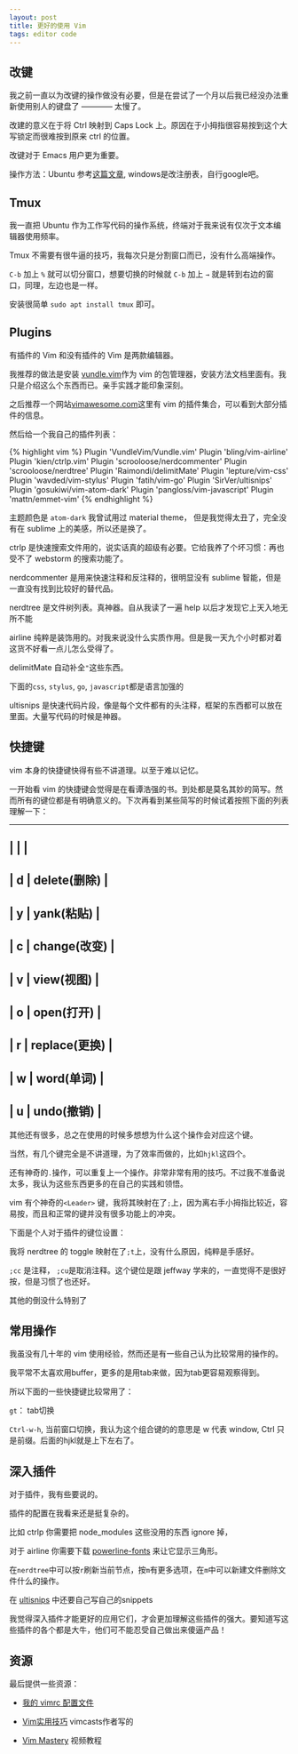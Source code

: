 ```yaml
---
layout: post
title: 更好的使用 Vim
tags: editor code
---
```


## 改键

我之前一直以为改键的操作做没有必要，但是在尝试了一个月以后我已经没办法重新使用别人的键盘了 ———— 太慢了。

改建的意义在于将 Ctrl 映射到 Caps Lock 上。原因在于小拇指很容易按到这个大写锁定而很难按到原来 ctrl 的位置。

改键对于 Emacs 用户更为重要。

操作方法：Ubuntu 参考[这篇文章](http://www.cnblogs.com/lzhskywalker/archive/2012/07/20/2600854.html), windows是改注册表，自行google吧。

## Tmux

我一直把 Ubuntu 作为工作写代码的操作系统，终端对于我来说有仅次于文本编辑器使用频率。

Tmux 不需要有很牛逼的技巧，我每次只是分割窗口而已，没有什么高端操作。

`C-b` 加上 `%` 就可以切分窗口，想要切换的时候就 `C-b` 加上 `→` 就是转到右边的窗口，同理，左边也是一样。

安装很简单 `sudo apt install tmux` 即可。

## Plugins

有插件的 Vim 和没有插件的 Vim 是两款编辑器。

我推荐的做法是安装 [vundle.vim](https://github.com/VundleVim/Vundle.vim)作为 vim 的包管理器，安装方法文档里面有。我只是介绍这么个东西而已。亲手实践才能印象深刻。

之后推荐一个网站[vimawesome.com](http://vimawesome.com/)这里有 vim 的插件集合，可以看到大部分插件的信息。

然后给一个我自己的插件列表：

{% highlight vim %}
Plugin 'VundleVim/Vundle.vim'
Plugin 'bling/vim-airline'
Plugin 'kien/ctrlp.vim'
Plugin 'scrooloose/nerdcommenter'
Plugin 'scrooloose/nerdtree'
Plugin 'Raimondi/delimitMate'
Plugin 'lepture/vim-css'
Plugin 'wavded/vim-stylus'
Plugin 'fatih/vim-go'
Plugin 'SirVer/ultisnips'
Plugin 'gosukiwi/vim-atom-dark'
Plugin 'pangloss/vim-javascript'
Plugin 'mattn/emmet-vim'
{% endhighlight %}

主题颜色是 `atom-dark` 我曾试用过 material theme， 但是我觉得太丑了，完全没有在 sublime 上的美感，所以还是换了。

ctrlp 是快速搜索文件用的，说实话真的超级有必要。它给我养了个坏习惯：再也受不了 webstorm 的搜索功能了。

nerdcommenter 是用来快速注释和反注释的，很明显没有 sublime 智能，但是一直没有找到比较好的替代品。

nerdtree 是文件树列表。真神器。自从我读了一遍 help 以后才发现它上天入地无所不能

airline 纯粹是装饰用的。对我来说没什么实质作用。但是我一天九个小时都对着这货不好看一点儿怎么受得了。

delimitMate 自动补全`"`这些东西。

下面的`css`, `stylus`, `go`, `javascript`都是语言加强的

ultisnips 是快速代码片段，像是每个文件都有的头注释，框架的东西都可以放在里面。大量写代码的时候是神器。

## 快捷键

vim 本身的快捷键快得有些不讲道理。以至于难以记忆。

一开始看 vim 的快捷键会觉得是在看谭浩强的书。到处都是莫名其妙的简写。然而所有的键位都是有明确意义的。下次再看到某些简写的时候试着按照下面的列表理解一下：

----------------------
|   |                |
----------------------
| d | delete(删除)   |
----------------------
| y | yank(粘贴)     |
----------------------
| c | change(改变)   |
----------------------
| v | view(视图)     |
----------------------
| o | open(打开)     |
----------------------
| r | replace(更换)  |
----------------------
| w | word(单词)     |
----------------------
| u | undo(撤销)     |
----------------------

其他还有很多，总之在使用的时候多想想为什么这个操作会对应这个键。

当然，有几个键完全是不讲道理，为了效率而做的，比如`hjkl`这四个。

还有神奇的`.`操作，可以重复上一个操作。非常非常有用的技巧。不过我不准备说太多，我认为这些东西更多的在自己的实践和领悟。

vim 有个神奇的`<Leader>` 键，我将其映射在了`;`上，因为离右手小拇指比较近，容易按，而且和正常的键并没有很多功能上的冲突。

下面是个人对于插件的键位设置：

我将 nerdtree 的 toggle 映射在了`;t`上，没有什么原因，纯粹是手感好。

`;cc` 是注释， `;cu`是取消注释。这个键位是跟 jeffway 学来的，一直觉得不是很好按，但是习惯了也还好。

其他的倒没什么特别了

## 常用操作

我虽没有几十年的 vim 使用经验，然而还是有一些自己认为比较常用的操作的。

我平常不太喜欢用buffer，更多的是用tab来做，因为tab更容易观察得到。

所以下面的一些快捷键比较常用了：

`gt`： tab切换

`Ctrl-w-h`, 当前窗口切换，我认为这个组合键的的意思是 w 代表 window, Ctrl 只是前缀。后面的hjkl就是上下左右了。

## 深入插件

对于插件，我有些要说的。

插件的配置在我看来还是挺复杂的。

比如 ctrlp 你需要把 node_modules 这些没用的东西 ignore 掉，

对于 airline 你需要下载 [powerline-fonts](https://github.com/powerline/fonts) 来让它显示三角形。

在`nerdtree`中可以按`r`刷新当前节点，按`m`有更多选项，在`m`中可以新建文件删除文件什么的操作。

在 [ultisnips](https://github.com/SirVer/ultisnips) 中还要自己写自己的snippets

我觉得深入插件才能更好的应用它们，才会更加理解这些插件的强大。要知道写这些插件的各个都是大牛，他们可不能忍受自己做出来傻逼产品！

## 资源

最后提供一些资源：

* [我的 vimrc 配置文件](https://github.com/AnnatarHe/vimConfigure/blob/Linux/.vimrc)

* [Vim实用技巧](https://www.amazon.cn/Vim%E5%AE%9E%E7%94%A8%E6%8A%80%E5%B7%A7-%E5%B0%BC%E5%B0%94/dp/B00JONY3W0/ref=sr_1_1?ie=UTF8&qid=1468939119&sr=8-1&keywords=vim%E5%AE%9E%E7%94%A8%E6%8A%80%E5%B7%A7) vimcasts作者写的

* [Vim Mastery](https://laracasts.com/series/vim-mastery) 视频教程